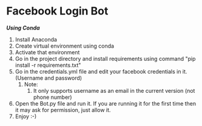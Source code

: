 # Facebook Login Bot

_**Using Conda**_

1. Install Anaconda
2. Create virtual environment using conda
3. Activate that environment
4. Go in the project directory and install requirements using command "pip install -r requirements.txt"
5. Go in the credentials.yml file and edit your facebook credentials in it. (Username and password)
   1. Note:
      1. It only supports username as an email in the current version (not phone number)
6. Open the Bot.py file and run it. If you are running it for the first time then it may ask for permission, just allow it.
7. Enjoy :-)
